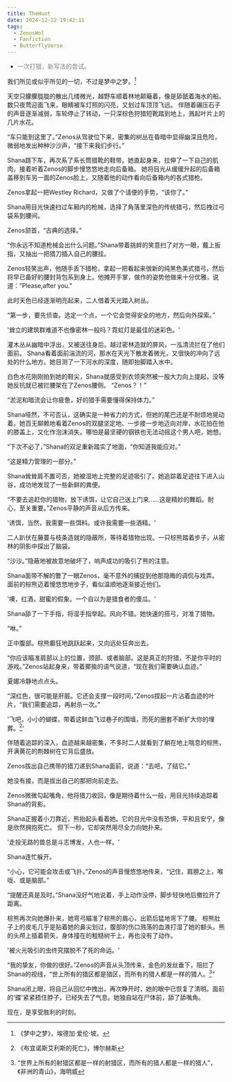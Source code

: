 ```yaml
---
title: TheHunt
date: 2024-12-22 19:42:11
tags:
  - ZenosWol
  - Fanfiction
  - ButterflyVerse
---
```


* <span style="color: grey;">一次打猎，新写法的尝试。

我们所见或似乎所见的一切，不过是梦中之梦。[^1]

天空只朦朦胧胧的散出几缕微光，越野车顺着林地颠簸着，像是舔舐着海水的船。数只夜莺迎面飞来，眼睛被车灯照的闪亮，又划过车顶顶飞远。 伴随着碾压石子的声音逐渐减弱，车轮停止了转动，一只深棕色狩猎短靴踏到地上，溅起叶片上的几片水花。

“车只能到这里了。”Zenos从驾驶位下来，密集的树丛在昏暗中显得幽深且危险，微弱地发出种种沙沙声，“接下来我们步行。”

Shana跳下车，再次系了系长筒猎靴的鞋带。她直起身来，拉伸了一下自己的肌肉，接着听着Zenos的脚步慢悠悠地走向后备箱。 她将目光从缓缓升起的后备箱盖移到车另一面的Zenos脸上，又随着他的动作看向后备箱内的各式猎枪。

Zenos拿起一把Westley Richard，又做了个请便的手势，“该你了。”

Shana用目光快速扫过车厢内的枪械，选择了角落里深色的传统猎弓，然后拽过弓袋系到腰间。

Zenos颔首，“古典的选择。”

“你永远不知道枪械会出什么问题。”Shana带着挑衅的笑意扫了对方一眼，戴上扳指，又抽出一把猎刀插入自己的腰挂。

Zenos轻笑出声，他随手丢下猎枪，拿起一把看起来很新的纯黑色美式猎弓，然后将早已备好的腰封背包系到身上。他摊开手掌，做作的姿势他做来十分优雅，说道：”Please,after you."

此时天色已经逐渐明亮起来，二人借着天光踏入树丛。

“第一步，要先侦查。选定一个点，一个它会觉得安全的地方，然后向外探索。”

'耸立的建筑群难道不也像密林一般吗？霓虹灯是最佳的迷彩色。'

灌木丛从幽暗中浮出，又被送往身后。越过密林造就的屏风，一泓清流拦在了他们面前。 Shana看着面前湍流的河，那水在天光下散发着微光，又很快的冲向了远处的什么地方。她目测了一下河水的深度，随即抬脚踏入水中。

白色水花刚刚拍到她的鞋尖，Shana就感受到衣领突然被一股大力向上提起，没等她反抗就已被拦腰架在了Zenos腰侧。 “Zenos？！”

“淤泥和暗流会让你疲惫，好的猎手需要懂得保持体力。”

Shana哑然，不可否认，这确实是一种省力的方式，但她的尾巴还是不耐烦地晃动着。她百无聊赖地看着Zenos的双腿坚定地、一步接一步地迈向对岸，水花拍在他的膝盖上，又化作泡沫消失。哪怕是最坚硬的钢铁也无法动摇这个男人吧，她想。

“下次不必了，”Shana的双足重新踏实了地面，“你知道我能应对。”

“这是精力管理的一部分。”

Shana耸耸肩不置可否，她被湿地上完整的足迹吸引了。她追踪着足迹往下进入山谷，成功地发现了一些新鲜的粪便。

“不要去追赶你的猎物，放下诱饵，让它自己送上门来……这是精妙的舞蹈。耐心，至关重要。”Zenos平静的声音从后方传来。

'诱饵，当然，我需要一些饵料。或许我需要一些酒精。'

二人趴伏在藤蔓与枝条造就的隐蔽所，等待着猎物出现。一只棕熊踏着步子，从密林的阴影中探出了脑袋。

“沙沙。”隐蔽地被故意地破坏了，响声成功的吸引了熊的注意。

Shana面带不解的瞥了一眼Zenos，毫不意外的捕捉到他那隐晦的调侃与戏弄。 面前的棕熊迈着慢悠悠地步子，看似温顺地逐渐接近他们。

'噢，红酒，甜蜜的假象。一个自以为是猎食者的傻瓜。'

Shana舔了一下手指，将湿手指举起。风向不错。她快速的搭弓，对准了猎物。

“咻。”

正中腹部。棕熊癫狂地跳跃起来，又向远处狂奔出去。

“你应该瞄准肩部以上的位置，颈部、或者脑部。这是真正的狩猎，不是你平时的游戏。”Zenos站起身来，带着揶揄的语气说道，“现在我们需要确认血迹。”

夏娜冷静地点点头。

“深红色，很可能是肝脏。它还会支撑一段时间，”Zenos捏起一片沾着血迹的叶片，“我们需要追踪，再射杀一次。”

'飞吧，小小的蝴蝶，带着这鲜血飞过巷子的围墙，而死的圈套不断扩大你的埋葬。[^2]'

伴随着追踪的深入，血迹越来越密集，不多时二人就看到了躺在地上喘息的棕熊，开满黄花的荆棘树在它背后盛放。

Zenos拔出自己携带的猎刀递到Shana面前，说道：“去吧，了结它。”

她没有接，而是拔出自己的那把向前走去。

Zenos微微勾起嘴角，他将猎刀收回，像是期待着什么一般，用目光持续追踪着Shana的背影。

Shana正握着小刀靠近，熊抬起头看着她。它的目光中没有恐惧，平和且安宁，像是欣然拥抱死亡。 但下一秒，它却突然用尽全力向她扑来。

'走投无路的兽总是斗志博发，人也一样。'

Shana连忙躲开。

“小心，它可能会攻击或飞扑。”Zenos的声音慢悠悠地传来，“记住，肩膀之上，喉咙、或是脑部。”

“提醒还真是及时。”Shana没好气地说着，手上动作没停，脚步轻快地后撤拉开了距离。

棕熊再次向她爆扑来，她弯弓瞄准了棕熊的眉心，出箭后猛地弯下了腰。 棕熊肚子上的皮毛几乎是贴着她的鼻尖划过，腹部的伤口溅落的血液打湿了她的额头。熊的头颅上插着箭矢，身体撞在的粗糙树干上，再也没有了动作。

'被火光吸引的虫终究摆脱不了死的命运。'

“我的挚友，你做的很好。”Zenos的声音从头顶传来，金色的发丝垂下，阻拦了Shana的视线，“世上所有的猎区都是猎区，而所有的猎人都是一样的猎人。[^3]”

Shana闭上眼，将自己从回忆中拽出，再次睁开时，她的眼中已恢复了清明。面前的'蝶'紧紧捂住脖子，已经失去了气息。她独自站在尸体前，舔了舔嘴角。

现在，是享受胜利的时刻。

[^1]: 《梦中之梦》，埃德加·爱伦·坡。
[^2]: 《布宜诺斯艾利斯的死亡》，博尔赫斯
[^3]: “世界上所有的射猎区都是一样的射猎区，而所有的猎人都是一样的猎人”，《非洲的青山》，海明威

